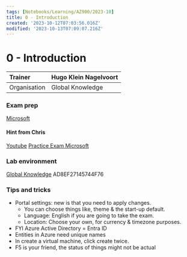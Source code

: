 ```yaml
---
tags: [Notebooks/Learning/AZ900/2023-10]
title: 0 - Introduction
created: '2023-10-12T07:03:56.016Z'
modified: '2023-10-13T07:09:07.216Z'
---
```


# 0 - Introduction

| Trainer | Hugo Klein Nagelvoort |
| :----- | :----- |
| Organisation | Global Knowledge|

### Exam prep
[Microsoft](https://learn.microsoft.com/en-us/credentials/certifications/exams/az-900/)
#### Hint from Chris
[Youtube](https://www.youtube.com/watch?v=sgP5TOH-dUI)
[Practice Exam Microsoft](https://learn.microsoft.com/nl-nl/certifications/exams/az-900/practice/assessment?assessment-type=practice&assessmentId=23)

### Lab environment
[Global Knowledge](https://gknetherlands.learnondemand.net/Class/565732)
AD8EF27145744F76

### Tips and tricks
- Portal settings: new is that you need to apply changes.
  - You can choose things like, theme & the start-up default. 
  - Language: English if you are going to take the exam. 
  - Location: Choose your own, for currency & timezone purposes.
- FYI Azure Active Directory = Entra ID
- Entities in Azure need unique names
- In create a virtual machine, click create twice.
- F5 is your friend, the status of things might not be actual
